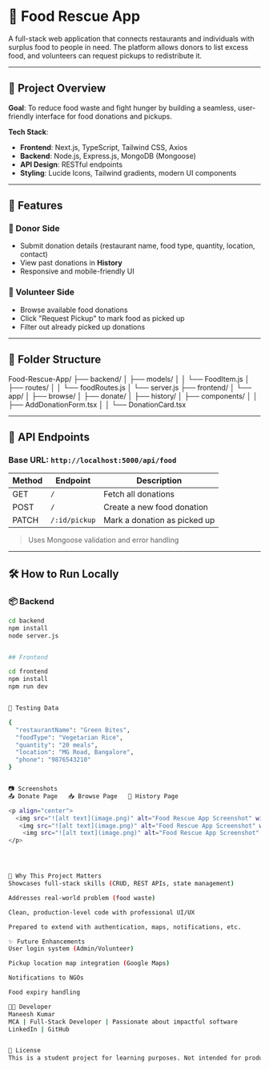 # 🍱 Food Rescue App

A full-stack web application that connects restaurants and individuals with surplus food to people in need. The platform allows donors to list excess food, and volunteers can request pickups to redistribute it.

---

## 📌 Project Overview

**Goal**: To reduce food waste and fight hunger by building a seamless, user-friendly interface for food donations and pickups.

**Tech Stack**:
- **Frontend**: Next.js, TypeScript, Tailwind CSS, Axios
- **Backend**: Node.js, Express.js, MongoDB (Mongoose)
- **API Design**: RESTful endpoints
- **Styling**: Lucide Icons, Tailwind gradients, modern UI components

---

## 🌟 Features

### 🔼 Donor Side
- Submit donation details (restaurant name, food type, quantity, location, contact)
- View past donations in **History**
- Responsive and mobile-friendly UI

### 👀 Volunteer Side
- Browse available food donations
- Click "Request Pickup" to mark food as picked up
- Filter out already picked up donations

---

## 🧠 Folder Structure

Food-Rescue-App/
├── backend/
│ ├── models/
│ │ └── FoodItem.js
│ ├── routes/
│ │ └── foodRoutes.js
│ └── server.js
├── frontend/
│ └── app/
│ ├── browse/
│ ├── donate/
│ ├── history/
│ ├── components/
│ │ ├── AddDonationForm.tsx
│ │ └── DonationCard.tsx


---

## 🔁 API Endpoints

### Base URL: `http://localhost:5000/api/food`

| Method | Endpoint          | Description                      |
|--------|-------------------|----------------------------------|
| GET    | `/`               | Fetch all donations              |
| POST   | `/`               | Create a new food donation       |
| PATCH  | `/:id/pickup`     | Mark a donation as picked up     |

> Uses Mongoose validation and error handling

---

## 🛠️ How to Run Locally

### 📦 Backend

```bash
cd backend
npm install
node server.js


## Frontend

cd frontend
npm install
npm run dev


🧪 Testing Data

{
  "restaurantName": "Green Bites",
  "foodType": "Vegetarian Rice",
  "quantity": "20 meals",
  "location": "MG Road, Bangalore",
  "phone": "9876543210"
}


📷 Screenshots
📤 Donate Page	📥 Browse Page	📜 History Page

<p align="center">
  <img src="![alt text](image.png)" alt="Food Rescue App Screenshot" width="200"/>
   <img src="![alt text](image.png)" alt="Food Rescue App Screenshot" width="200"/>
    <img src="![alt text](image.png)" alt="Food Rescue App Screenshot" width="200"/>
</p>




💼 Why This Project Matters
Showcases full-stack skills (CRUD, REST APIs, state management)

Addresses real-world problem (food waste)

Clean, production-level code with professional UI/UX

Prepared to extend with authentication, maps, notifications, etc.

✨ Future Enhancements
User login system (Admin/Volunteer)

Pickup location map integration (Google Maps)

Notifications to NGOs

Food expiry handling

👨‍💻 Developer
Maneesh Kumar
MCA | Full-Stack Developer | Passionate about impactful software
LinkedIn | GitHub


📄 License
This is a student project for learning purposes. Not intended for production or open-source reuse.




